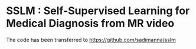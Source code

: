 # SSLM : Self-Supervised Learning for Medical Diagnosis from MR video 

The code has been transferred to https://github.com/sadimanna/sslm
